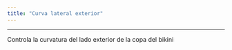 ```yaml
---
title: "Curva lateral exterior"
---
```


***

Controla la curvatura del lado exterior de la copa del bikini




